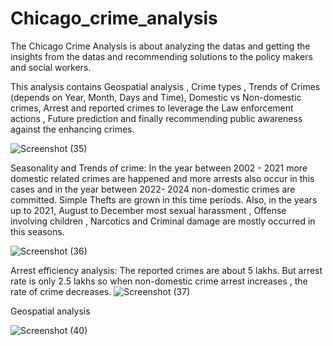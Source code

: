 # Chicago_crime_analysis

The Chicago Crime Analysis is about analyzing the datas and getting the insights from the datas and recommending solutions to the policy makers and social workers.

This analysis contains Geospatial analysis , Crime types , Trends of Crimes (depends on Year, Month, Days and Time), Domestic vs Non-domestic crimes, Arrest and reported crimes to leverage the Law enforcement actions , Future prediction and finally recommending public awareness against the enhancing crimes.

![Screenshot (35)](https://github.com/user-attachments/assets/bb4737ce-a950-4da0-ad81-d454b777b52b)

Seasonality and Trends of crime:
In the year between 2002 - 2021 more domestic related crimes are happened and more arrests also occur in this cases and in the year between 2022- 2024 non-domestic crimes are committed. Simple Thefts are  grown in this time periods. Also, in the years up to 2021, August to December most sexual harassment , Offense involving children , Narcotics and Criminal damage are mostly occurred in this seasons.


![Screenshot (36)](https://github.com/user-attachments/assets/41dc5e97-5cae-4600-8b49-c2d229a6ede3)

Arrest efficiency analysis:
The reported crimes are about 5 lakhs. But arrest rate is only 2.5 lakhs so when non-domestic crime arrest increases , the rate of crime decreases.
![Screenshot (37)](https://github.com/user-attachments/assets/40788190-da88-4ea8-b298-7b6a1bfdeb35)

Geospatial analysis

![Screenshot (40)](https://github.com/user-attachments/assets/b14eefe0-de86-46a7-bcd2-6a47a521cdcc)
